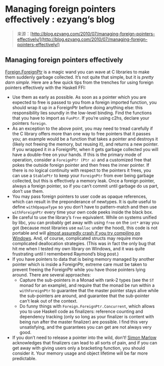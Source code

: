 <!--yml
category: 未分类
date: 2024-07-01 18:18:13
-->

# Managing foreign pointers effectively : ezyang’s blog

> 来源：[http://blog.ezyang.com/2010/07/managing-foreign-pointers-effectively/](http://blog.ezyang.com/2010/07/managing-foreign-pointers-effectively/)

## Managing foreign pointers effectively

[Foreign.ForeignPtr](http://haskell.org/ghc/docs/6.12.2/html/libraries/base-4.2.0.1/Foreign-ForeignPtr.html) is a magic wand you can wave at C libraries to make them suddenly garbage collected. It’s not quite that simple, but it is *pretty darn simple*. Here are a few quick tips from the trenches for using foreign pointers effectively with the Haskell FFI:

*   Use them as early as possible. As soon as a pointer which you are expected to free is passed to you from a foreign imported function, you should wrap it up in a ForeignPtr before doing anything else: this responsibility lies soundly in the low-level binding. Find the functions that you have to import as `FunPtr`. If you’re using c2hs, declare your pointers `foreign`.
*   As an exception to the above point, you may need to tread carefully if the C library offers more than one way to free pointers that it passes you; an example would be a function that takes a pointer and destroys it (likely not freeing the memory, but reusing it), and returns a new pointer. If you wrapped it in a ForeignPtr, when it gets garbage collected you will have a double-free on your hands. If this is the primary mode of operation, consider a `ForeignPtr (Ptr a)` and a customized free that pokes the outside foreign pointer and then frees the inner pointer. If there is no logical continuity with respect to the pointers it frees, you can use a `StablePtr` to keep your `ForeignPtr` from ever being garbage collected, but this is effectively a memory leak. Once a foreign pointer, always a foreign pointer, so if you can’t commit until garbage do us part, don’t use them.
*   You may pass foreign pointers to user code as opaque references, which can result in the preponderance of newtypes. It is quite useful to define `withOpaqueType` so you don’t have to pattern-match and then use `withForeignPtr` every time your own code peeks inside the black box.
*   Be careful to use the library’s `free` equivalent. While on systems unified by libc, you can probably get away with using `free` on the `int*` array you got (because most libraries use `malloc` under the hood), this code is not portable and will [almost assuredly crash if you try compiling on Windows](http://blogs.msdn.com/b/oldnewthing/archive/2006/09/15/755966.aspx). And, of course, complicated structs may require more complicated deallocation strategies. (This was in fact the only bug that hit me when I tested my own library on Windows, and it was quite frustrating until I remembered Raymond’s blog post.)
*   If you have pointers to data that is being memory managed by another pointer which is inside a ForeignPtr, extreme care must be taken to prevent freeing the ForeignPtr while you have those pointers lying around. There are several approaches:
    *   Capture the sub-pointers in a Monad with rank-2 types (see the `ST` monad for an example), and require that the monad be run within a `withForeignPtr` to guarantee that the master pointer stays alive while the sub-pointers are around, and guarantee that the sub-pointer can’t leak out of the context.
    *   Do funny things with `Foreign.ForeignPtr.Concurrent`, which allows you to use Haskell code as finalizers: reference counting and dependency tracking (only so long as your finalizer is content with being run after the master finalizer) are possible. I find this very unsatisfying, and the guarantees you can get are not always very good.
*   If you don’t need to release a pointer into the wild, don’t! [Simon Marlow](http://article.gmane.org/gmane.comp.lang.haskell.glasgow.user/7107) acknowledges that finalizers can lead to all sorts of pain, and if you can get away with giving users only a bracketing function, you should consider it. Your memory usage and object lifetime will be far more predictable.